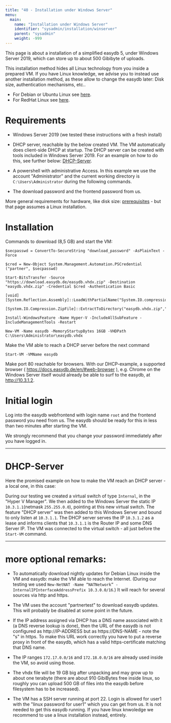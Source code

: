 ```yaml
---
title: "40 - Installation under Windows Server"
menu:
  main:
    name: "Installation under Windows Server"
    identifier: "sysadmin/installation/winserver"
    parent: "sysadmin"
    weight: -999
---
```


This page is about a installation of a simplified easydb 5, under Windows Server 2019, which can store up to about 500 Gibibyte of uploads.

This installation method hides all Linux technology from you inside a prepared VM. If you have Linux knowledge, we advise you to instead use another installation method, as these allow to change the easydb later: Disk size, authentication mechanisms, etc..
* For Debian or Ubuntu Linux see [here](../).
* For RedHat Linux see [here](redhat).

# Requirements

- Windows Server 2019 (we tested these instructions with a fresh install)

- DHCP server, reachable by the below created VM. The VM automatically does client-side DHCP at startup. The DHCP server can be created with tools included in Windows Server 2019. For an example on how to do this, see further below: [DHCP-Server](#dhcp-server).

- A powershell with administrative Access. In this example we use the account "Administrator" and the current working directory is `C:\Users\Administrator` during the following commands.

- The download password and the frontend password from us.

More general requirements for hardware, like disk size: [prerequisites](../../requirements/#hardware) - but that page assumes a Linux installation.

# Installation

Commands to download (8,5 GB) and start the VM:

```
$secpasswd = ConvertTo-SecureString "download_password" -AsPlainText -Force
```

```
$cred = New-Object System.Management.Automation.PSCredential ("partner", $secpasswd)

Start-BitsTransfer -Source "https://download.easydb.de/easydb.vhdx.zip" -Destination "easydb.vhdx.zip" -Credential $cred -Authentication Basic

[void][System.Reflection.Assembly]::LoadWithPartialName("System.IO.compression.filesystem")

[System.IO.Compression.ZipFile]::ExtractToDirectory("easydb.vhdx.zip",".")

Install-WindowsFeature -Name Hyper-V -IncludeAllSubFeature -IncludeManagementTools -Restart

New-VM -Name easydb -MemoryStartupBytes 16GB -VHDPath C:\Users\Administrator\easydb.vhdx
```

Make the VM able to reach a DHCP server before the next command

```
Start-VM -VMName easydb
```

Make port 80 reachable for browsers. With our DHCP-example, a supported browser ( https://docs.easydb.de/en/#web-browser ), e.g. Chrome on the Windows Server itself would already be able to surf to the easydb, at http://10.3.1.2.

# Initial login

Log into the easydb webfrontend with login name `root` and the frontend password you need from us. The easydb should be ready for this in less than two minutes after starting the VM.

We strongly recommend that you change your password immediately after you have logged in.

---

# DHCP-Server

Here the promised example on how to make the VM reach an DHCP server - a local one, in this case:

During our testing we created a virtual switch of type `Internal`, in the "Hyper V Manager". We then added to the Windows Server the static IP `10.3.1.1`(netmask `255.255.0.0`), pointing at this new virtual switch. The feature "DHCP server" was then added to this Windows Server and bound to only listen at `10.3.1.1`. The DHCP server serves the IP `10.3.1.2` as a lease and informs clients that `10.3.1.1` is the Router IP and some DNS Server IP. The VM was connected to the virtual switch - all just before the `Start-VM` command.

---

# more optional remarks:

- To automatically download nightly updates for Debian Linux inside the VM and easydb: make the VM able to reach the Internet. (During our testing we used `New-NetNAT -Name “NATNetwork” -InternalIPInterfaceAddressPrefix 10.3.0.0/16`.) It will reach for several sources via http and https.
- The VM uses the account "partnertest" to download easydb updates. This will probably be disabled at some point in the future.

- If the IP address assigned via DHCP has a DNS name associated with it (a DNS reverse lookup is done), then the URL of the easydb is not configured as http://IP-ADDRESS but as https://DNS-NAME - note the "s" in https. To make this URL work correctly you have to put a reverse proxy in front of the easydb, which has a valid https-certificate matching that DNS name.

- The IP ranges `172.17.0.0/16` and `172.18.0.0/16` are already used inside the VM, so avoid using those.

- The vhdx file will be 19 GB big after unpacking and may grow up to about one terabyte (there are about 910 GibiBytes free inside linux, so roughly you can upload 500 GB of files into the easydb before filesystem has to be increased).

- The VM has a SSH server running at port 22. Login is allowed for user1 with the "linux password for user1" which you can get from us. It is not needed to get this easydb running. If you have linux knwoledge we recommend to use a linux installation instead, entirely.

